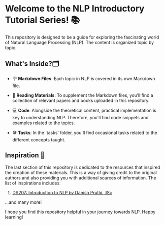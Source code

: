# Welcome to the NLP Introductory Tutorial Series! 📚

This repository is designed to be a guide for exploring the fascinating world of Natural Language Processing (NLP). The content is organized topic by topic.

## What's Inside?🗂

- 🪧 **Markdown Files**: Each topic in NLP is covered in its own Markdown file.

- 📖 **Reading Materials**: To supplement the Markdown files, you'll find a collection of relevant papers and books uploaded in this repository.

- 💻 **Code**: Alongside the theoretical content, practical implementation is key to understanding NLP. Therefore, you'll find code snippets and examples related to the topics.

- 🛠 **Tasks**: In the 'tasks' folder, you'll find occasional tasks related to the different concepts taught.
## Inspiration 🌟

The last section of this repository is dedicated to the resources that inspired the creation of these materials. This is a way of giving credit to the original authors and also providing you with additional sources of information. The list of inspirations includes:

1. [DS207: Introduction to NLP by Danish Pruthi, IISc](https://github.com/FLAIR-IISc/Intro-to-NLP-Jan-2024?tab=readme-ov-file)

...and many more!

I hope you find this repository helpful in your journey towards NLP. Happy learning!
